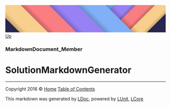 ![](../Content/LDoc-banner-small.png "")
[Up](MarkdownDocument_Member.md)

### MarkdownDocument_Member

# SolutionMarkdownGenerator



---

Copyright 2016 &copy; [Home](../../README.md) [Table of Contents](../../TableOfContents.md)

This markdown was generated by [LDoc](https://github.com/CodeSingularity/LDoc), powered by [LUnit](https://github.com/CodeSingularity/LUnit), [LCore](https://github.com/CodeSingularity/LCore)
